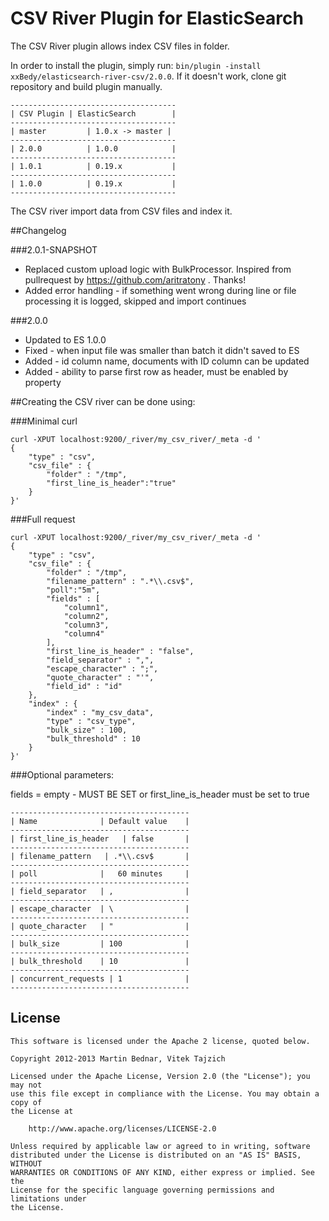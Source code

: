 CSV River Plugin for ElasticSearch
==================================

The CSV River plugin allows index CSV files in folder.

In order to install the plugin, simply run: `bin/plugin -install xxBedy/elasticsearch-river-csv/2.0.0`.
If it doesn't work, clone git repository and build plugin manually.

    -------------------------------------
    | CSV Plugin | ElasticSearch        |
    -------------------------------------
    | master         | 1.0.x -> master |
    -------------------------------------
    | 2.0.0          | 1.0.0            |
    -------------------------------------
    | 1.0.1          | 0.19.x           |
    -------------------------------------
    | 1.0.0          | 0.19.x           |
    -------------------------------------

The CSV river import data from CSV files and index it.

##Changelog

###2.0.1-SNAPSHOT

* Replaced custom upload logic with BulkProcessor. Inspired from pullrequest by https://github.com/aritratony . Thanks!
* Added error handling - if something went wrong during line or file processing it is logged, skipped and import continues

###2.0.0

* Updated to ES 1.0.0
* Fixed - when input file was smaller than batch it didn't saved to ES
* Added - id column name, documents with ID column can be updated
* Added - ability to parse first row as header, must be enabled by property


##Creating the CSV river can be done using:


###Minimal curl

	curl -XPUT localhost:9200/_river/my_csv_river/_meta -d '
    {
        "type" : "csv",
        "csv_file" : {
            "folder" : "/tmp",
            "first_line_is_header":"true"
        }
    }'

###Full request

    curl -XPUT localhost:9200/_river/my_csv_river/_meta -d '
	{
	    "type" : "csv",
	    "csv_file" : {
	        "folder" : "/tmp",
	        "filename_pattern" : ".*\\.csv$",
	        "poll":"5m",
	        "fields" : [
	            "column1",
	            "column2",
	            "column3",
	            "column4"
	        ],
            "first_line_is_header" : "false",
	        "field_separator" : ",",
	        "escape_character" : ";",
	        "quote_character" : "'",
            "field_id" : "id"
	    },
	    "index" : {
	        "index" : "my_csv_data",
	        "type" : "csv_type",
	        "bulk_size" : 100,
	        "bulk_threshold" : 10
	    }
	}'


###Optional parameters:

fields = empty - MUST BE SET or first_line_is_header must be set to true

    ----------------------------------------
    | Name              | Default value    |
    ----------------------------------------
    | first_line_is_header   | false       |
    ----------------------------------------
    | filename_pattern   | .*\\.csv$       |
    ----------------------------------------
    | poll              |   60 minutes     |
    ----------------------------------------
    | field_separator   | ,                |
    ----------------------------------------
    | escape_character  | \                |
    ----------------------------------------
    | quote_character   | "                |
    ----------------------------------------
    | bulk_size         | 100              |
    ----------------------------------------
    | bulk_threshold    | 10               |
    ----------------------------------------
    | concurrent_requests | 1              |
    ----------------------------------------


License
-------

    This software is licensed under the Apache 2 license, quoted below.

    Copyright 2012-2013 Martin Bednar, Vitek Tajzich

    Licensed under the Apache License, Version 2.0 (the "License"); you may not
    use this file except in compliance with the License. You may obtain a copy of
    the License at

        http://www.apache.org/licenses/LICENSE-2.0

    Unless required by applicable law or agreed to in writing, software
    distributed under the License is distributed on an "AS IS" BASIS, WITHOUT
    WARRANTIES OR CONDITIONS OF ANY KIND, either express or implied. See the
    License for the specific language governing permissions and limitations under
    the License.
